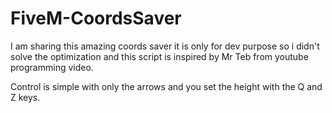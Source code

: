 # FiveM-CoordsSaver

I am sharing this amazing coords saver it is only for dev purpose so i didn't solve the optimization and this script is inspired by Mr Teb from youtube programming video.

Control is simple with only the arrows and you set the height with the Q and Z keys.

